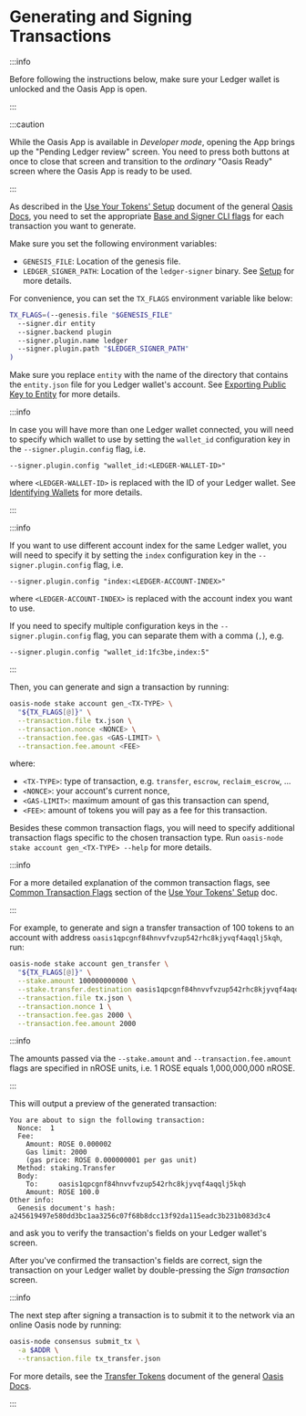 # Generating and Signing Transactions

:::info

Before following the instructions below, make sure your Ledger wallet is
unlocked and the Oasis App is open.

:::

:::caution

While the Oasis App is available in _Developer mode_, opening the App brings
up the "Pending Ledger review" screen.
You need to press both buttons at once to close that screen and transition to
the _ordinary_ "Oasis Ready" screen where the Oasis App is ready to be used.

:::

As described in the [Use Your Tokens' Setup] document of the general
[Oasis Docs], you need to set the appropriate [Base and Signer CLI flags] for
each transaction you want to generate.

Make sure you set the following environment variables:

- `GENESIS_FILE`: Location of the genesis file.
- `LEDGER_SIGNER_PATH`: Location of the `ledger-signer` binary.
  See [Setup] for more details.

For convenience, you can set the `TX_FLAGS` environment variable like below:

```bash
TX_FLAGS=(--genesis.file "$GENESIS_FILE"
  --signer.dir entity
  --signer.backend plugin
  --signer.plugin.name ledger
  --signer.plugin.path "$LEDGER_SIGNER_PATH"
)
```

Make sure you replace `entity` with the name of the directory that contains the
`entity.json` file for you Ledger wallet's account.
See [Exporting Public Key to Entity] for more details.

:::info

In case you will have more than one Ledger wallet connected, you will need to
specify which wallet to use by setting the `wallet_id` configuration key in
the `--signer.plugin.config` flag, i.e.

```
--signer.plugin.config "wallet_id:<LEDGER-WALLET-ID>"
```

where `<LEDGER-WALLET-ID>` is replaced with the ID of your Ledger wallet.
See [Identifying Wallets] for more details.

:::

:::info

If you want to use different account index for the same Ledger wallet, you
will need to specify it by setting the `index` configuration key in the
`--signer.plugin.config` flag, i.e.

```
--signer.plugin.config "index:<LEDGER-ACCOUNT-INDEX>"
```

where `<LEDGER-ACCOUNT-INDEX>` is replaced with the account index you want to
use.

If you need to specify multiple configuration keys in the
`--signer.plugin.config` flag, you can separate them with a comma (`,`), e.g.

```
--signer.plugin.config "wallet_id:1fc3be,index:5"
```

:::

Then, you can generate and sign a transaction by running:

```bash
oasis-node stake account gen_<TX-TYPE> \
  "${TX_FLAGS[@]}" \
  --transaction.file tx.json \
  --transaction.nonce <NONCE> \
  --transaction.fee.gas <GAS-LIMIT> \
  --transaction.fee.amount <FEE>
```

where:

- `<TX-TYPE>`: type of transaction, e.g. `transfer`, `escrow`, `reclaim_escrow`,
  ...
- `<NONCE>`: your account's current nonce,
- `<GAS-LIMIT>`: maximum amount of gas this transaction can spend,
- `<FEE>`: amount of tokens you will pay as a fee for this transaction.

Besides these common transaction flags, you will need to specify additional
transaction flags specific to the chosen transaction type. Run
`oasis-node stake account gen_<TX-TYPE> --help` for more details.

:::info

For a more detailed explanation of the common transaction flags, see
[Common Transaction Flags] section of the [Use Your Tokens' Setup] doc.

:::

For example, to generate and sign a transfer transaction of 100 tokens to an
account with address `oasis1qpcgnf84hnvvfvzup542rhc8kjyvqf4aqqlj5kqh`, run:

```bash
oasis-node stake account gen_transfer \
  "${TX_FLAGS[@]}" \
  --stake.amount 100000000000 \
  --stake.transfer.destination oasis1qpcgnf84hnvvfvzup542rhc8kjyvqf4aqqlj5kqh \
  --transaction.file tx.json \
  --transaction.nonce 1 \
  --transaction.fee.gas 2000 \
  --transaction.fee.amount 2000
```

:::info

The amounts passed via the `--stake.amount` and `--transaction.fee.amount` flags
are specified in nROSE units, i.e. 1 ROSE equals 1,000,000,000 nROSE.

:::

This will output a preview of the generated transaction:

```
You are about to sign the following transaction:
  Nonce:  1
  Fee:
    Amount: ROSE 0.000002
    Gas limit: 2000
    (gas price: ROSE 0.000000001 per gas unit)
  Method: staking.Transfer
  Body:
    To:     oasis1qpcgnf84hnvvfvzup542rhc8kjyvqf4aqqlj5kqh
    Amount: ROSE 100.0
Other info:
  Genesis document's hash: a245619497e580dd3bc1aa3256c07f68b8dcc13f92da115eadc3b231b083d3c4
```

and ask you to verify the transaction's fields on your Ledger wallet's screen.

After you've confirmed the transaction's fields are correct, sign the
transaction on your Ledger wallet by double-pressing the _Sign transaction_
screen.

:::info

The next step after signing a transaction is to submit it to the network via
an online Oasis node by running:

```bash
oasis-node consensus submit_tx \
  -a $ADDR \
  --transaction.file tx_transfer.json
```

For more details, see the [Transfer Tokens] document of the general
[Oasis Docs].

:::

<!-- markdownlint-disable line-length -->
[Use Your Tokens' Setup]:
  https://github.com/oasisprotocol/docs/blob/main/docs/general/manage-tokens/advanced/oasis-cli-tools/README.md
[Oasis Docs]:
  https://github.com/oasisprotocol/docs/blob/main/docs/general/README.mdx
[Base and Signer CLI flags]:
  https://github.com/oasisprotocol/docs/blob/main/docs/general/manage-tokens/advanced/oasis-cli-tools/setup.md#common-cli-flags
[Common Transaction Flags]:
  https://github.com/oasisprotocol/docs/blob/main/docs/general/manage-tokens/advanced/oasis-cli-tools/setup.md#common-transaction-flags
[Setup]: setup.md#remembering-path-to-ledger-signer-plugin
[Exporting Public Key to Entity]: entity.md
[Identifying Wallets]: wallets.md
[Transfer Tokens]:
  https://github.com/oasisprotocol/docs/blob/main/docs/general/manage-tokens/advanced/oasis-cli-tools/transfer-tokens.md
<!-- markdownlint-enable line-length -->
